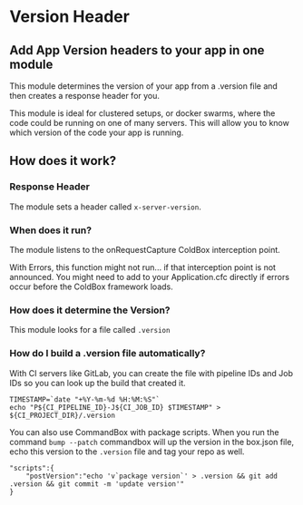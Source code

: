 # Version Header

## Add App Version headers to your app in one module

This module determines the version of your app from a .version file and then creates a response header for you.

This module is ideal for clustered setups, or docker swarms, where the code could be running on one of many servers. This will allow you to know which version of the code your app is running.

## How does it work?

### Response Header

The module sets a header called `x-server-version`.

### When does it run?

The module listens to the onRequestCapture ColdBox interception point.

With Errors, this function might not run... if that interception point is not announced. You might need to add to your Application.cfc directly if errors occur before the ColdBox framework loads.

### How does it determine the Version?

This module looks for a file called `.version` 

### How do I build a .version file automatically?

With CI servers like GitLab, you can create the file with pipeline IDs and Job IDs so you can look up the build that created it.

```
TIMESTAMP=`date "+%Y-%m-%d %H:%M:%S"`
echo "P${CI_PIPELINE_ID}-J${CI_JOB_ID} $TIMESTAMP" > ${CI_PROJECT_DIR}/.version
```

You can also use CommandBox with package scripts. When you run the command `bump --patch` commandbox will up the version in the box.json file, echo this version to the `.version` file and tag your repo as well.

```
"scripts":{
    "postVersion":"echo 'v`package version`' > .version && git add .version && git commit -m 'update version'"
}
```
